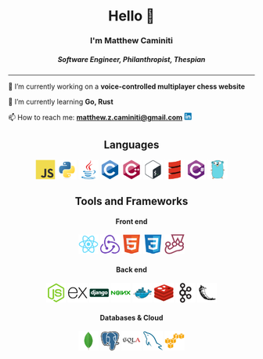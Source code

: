 
<h1  align="center">Hello 👋</h1>

<h3  align="center">I'm Matthew Caminiti</h2>
<h5  align="center">Software Engineer, Philanthropist, Thespian</h1>

___

🔭 I’m currently working on a **voice-controlled multiplayer chess website**

🌱 I’m currently learning **Go, Rust**

📫 How to reach me: **matthew.z.caminiti@gmail.com** <a  href="https://www.linkedin.com/in/matthew-caminiti/"  target="blank"> <img  src="https://github.com/devicons/devicon/raw/master/icons/linkedin/linkedin-original.svg"  alt="linkedin"  height="15"  width="15" /> </a>

  

<h2  align="center"> Languages </h2>

<p  align="center">
<img  src="https://github.com/devicons/devicon/raw/master/icons/javascript/javascript-original.svg"  alt="js"  width="40"  height="40"/>
<img  src="https://github.com/devicons/devicon/raw/master/icons/python/python-original.svg"  alt="python"  width="40"  height="40"/>
<img  src="https://github.com/devicons/devicon/raw/master/icons/java/java-original.svg"  alt="java"  width="40"  height="40"/>
<img  src="https://github.com/devicons/devicon/raw/master/icons/c/c-original.svg"  alt="c"  width="40"  height="40"/>
<img  src="https://github.com/devicons/devicon/raw/master/icons/cplusplus/cplusplus-original.svg"  alt="c++"  width="40"  height="40"/>
<img  src="https://github.com/devicons/devicon/raw/master/icons/bash/bash-original.svg"  alt="bash"  width="40"  height="40"/>
<img  src="https://github.com/devicons/devicon/raw/master/icons/scala/scala-original.svg"  alt="scala"  width="40"  height="40">
<img  src="https://github.com/devicons/devicon/raw/master/icons/csharp/csharp-original.svg"  alt="c#"  width="40"  height="40">
<img  src="https://github.com/devicons/devicon/raw/master/icons/go/go-original.svg"  alt="go"  width="40"  height="40"/>
</p>

<h2  align="center"> Tools and Frameworks </h2>
<h4  align="center">Front end</h4>
<p  align="center">
<img  src="https://github.com/devicons/devicon/raw/master/icons/react/react-original.svg"  alt="react"  width="40"  height="40"/>
<img  src="https://github.com/devicons/devicon/raw/master/icons/redux/redux-original.svg"  alt="redux"  width="40"  height="40"/>
<img  src="https://github.com/devicons/devicon/raw/master/icons/html5/html5-original.svg"  alt="html5"  width="40"  height="40"/>
<img  src="https://github.com/devicons/devicon/raw/master/icons/css3/css3-original.svg"  alt="css3"  width="40"  height="40"/>
<img  src="https://github.com/devicons/devicon/raw/master/icons/jest/jest-plain.svg"  alt="jest"  width="40"  height="40"/>
</p>
<h4  align="center">Back end</h4>
<p  align="center">
<img  src="https://github.com/devicons/devicon/raw/master/icons/nodejs/nodejs-original.svg"  alt="nodejs"  width="40"  height="40"/>
<img  src="https://github.com/devicons/devicon/raw/master/icons/express/express-original.svg"  alt="express"  width="40"  height="40"/>
<img  src="https://github.com/devicons/devicon/raw/master/icons/django/django-original.svg"  alt="django"  width="40"  height="40"/>
<img  src="https://github.com/devicons/devicon/raw/master/icons/nginx/nginx-original.svg"  alt="nginx"  width="40"  height="40"/>
<img  src="https://github.com/devicons/devicon/raw/master/icons/docker/docker-original.svg"  alt="docker"  width="40"  height="40"/>
<img  src="https://github.com/devicons/devicon/raw/master/icons/redis/redis-original.svg"  alt="redis"  width="40"  height="40"/>
<img  src="https://github.com/devicons/devicon/raw/master/icons/apachekafka/apachekafka-original.svg"  alt="kafka"  width="40"  height="40"/>
<img  src="https://github.com/devicons/devicon/raw/master/icons/flask/flask-original.svg"  alt="flask"  width="40"  height="40"/>
</p>
<h4  align="center">Databases & Cloud</h4>
<p  align="center">
<img  src="https://github.com/devicons/devicon/raw/master/icons/mongodb/mongodb-original.svg"  alt="mongodb"  width="40"  height="40"/>
<img  src="https://github.com/devicons/devicon/raw/master/icons/postgresql/postgresql-original.svg"  alt="postgres"  width="40"  height="40"/>
<img  src="https://github.com/devicons/devicon/raw/master/icons/sqlalchemy/sqlalchemy-original.svg"  alt="sqlalchemy"  width="40"  height="40"/>
<img  src="https://github.com/devicons/devicon/raw/master/icons/mysql/mysql-original.svg"  alt="mysql"  width="40"  height="40"/>
<img  src="https://github.com/devicons/devicon/raw/master/icons/amazonwebservices/amazonwebservices-original.svg"  alt="aws"  width="40" height="40"/>
</p>
